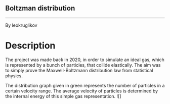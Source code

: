 ## Boltzman distribution
------------
By leokruglikov

# Description
The project was made back in 2020, in order to simulate an ideal gas, which is represented by a bunch of particles, that collide elastically. The aim was to simply prove the Maxwell-Boltzmann distribution law from statistical physics. 

The distribution graph given in green represents the number of particles in a certain velocity range. The average velocity of particles is determined by the internal energy of this simple gas representation. 
![]

